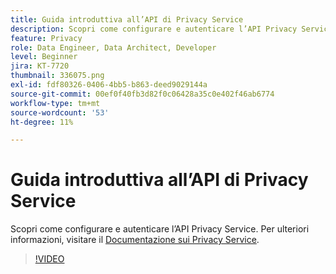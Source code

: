 ```yaml
---
title: Guida introduttiva all’API di Privacy Service
description: Scopri come configurare e autenticare l’API Privacy Service.
feature: Privacy
role: Data Engineer, Data Architect, Developer
level: Beginner
jira: KT-7720
thumbnail: 336075.png
exl-id: fdf80326-0406-4bb5-b863-deed9029144a
source-git-commit: 00ef0f40fb3d82f0c06428a35c0e402f46ab6774
workflow-type: tm+mt
source-wordcount: '53'
ht-degree: 11%

---
```


# Guida introduttiva all’API di Privacy Service

Scopri come configurare e autenticare l’API Privacy Service. Per ulteriori informazioni, visitare il [Documentazione sui Privacy Service](https://experienceleague.adobe.com/docs/experience-platform/privacy/home.html?lang=it).

>[!VIDEO](https://video.tv.adobe.com/v/336075?learn=on)
